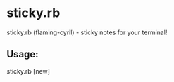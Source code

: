 sticky.rb
=========

sticky.rb (flaming-cyril) - sticky notes for your terminal!

Usage:
------

  sticky.rb [new]
